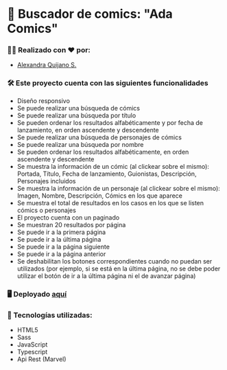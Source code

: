 # 🔎 Buscador de comics: "Ada Comics"

### 🦹‍♀️ Realizado con ❤️ por:
- [Alexandra Quijano S.](https://github.com/Alexaquijano22)

### 🛠️ Este proyecto cuenta con las siguientes funcionalidades 
- Diseño responsivo
- Se puede realizar una búsqueda de cómics
- Se puede realizar una búsqueda por título
- Se pueden ordenar los resultados alfabéticamente y por fecha de lanzamiento, en orden ascendente y descendente
- Se puede realizar una búsqueda de personajes de cómics
- Se puede realizar una búsqueda por nombre
- Se pueden ordenar los resultados alfabéticamente, en orden ascendente y descendente
- Se muestra la información de un cómic (al clickear sobre el mismo): Portada, Título, Fecha de lanzamiento, Guionistas, Descripción, Personajes incluidos
- Se muestra la información de un personaje (al clickear sobre el mismo): Imagen, Nombre, Descripción, Cómics en los que aparece
- Se muestra el total de resultados en los casos en los que se listen cómics o personajes
- El proyecto cuenta con un paginado
- Se muestran 20 resultados por página
- Se puede ir a la primera página
- Se puede ir a la última página
- Se puede ir a la página siguiente
- Se puede ir a la página anterior
- Se deshabilitan los botones correspondientes cuando no puedan ser utilizados (por ejemplo, si se está en la última página, no se debe poder utilizar el botón de ir a la última página ni el de avanzar página)

### 🖥️ Deployado [aquí](https://alexaquijano22.github.io/proyecto-buscador-comics/)

### 🚀 Tecnologías utilizadas:
- HTML5
- Sass
- JavaScript
- Typescript
- Api Rest (Marvel)
